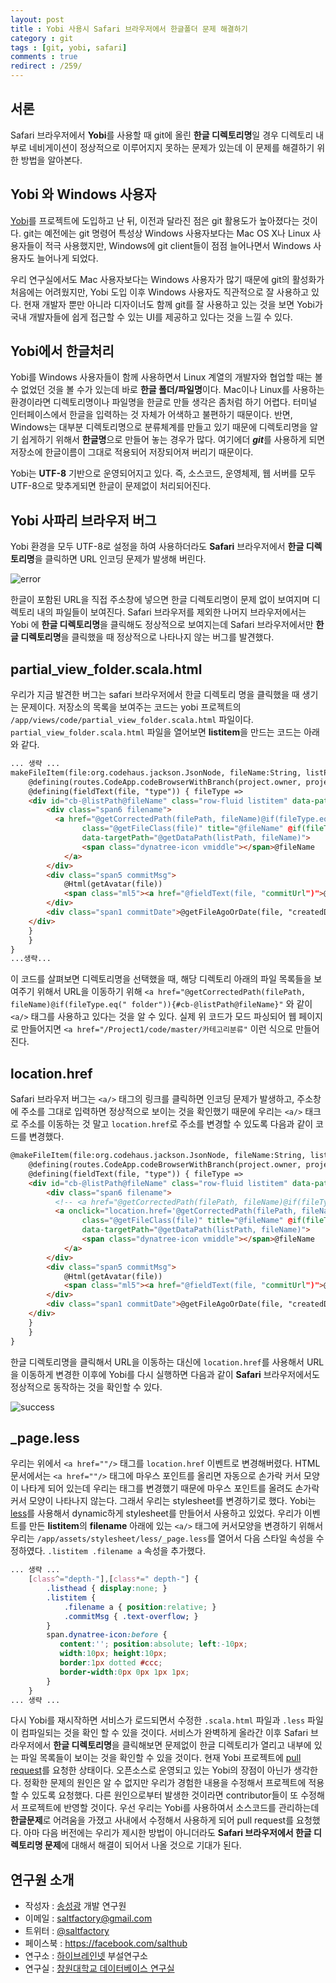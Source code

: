 ```yaml
---
layout: post
title : Yobi 사용시 Safari 브라우저에서 한글폴더 문제 해결하기
category : git
tags : [git, yobi, safari]
comments : true
redirect : /259/
---
```


## 서론

Safari 브라우저에서 **Yobi**를 사용할 때 git에 올린 **한글 디렉토리명**일 경우 디렉토리 내부로 네비게이션이 정상적으로 이루어지지 못하는 문제가 있는데 이 문제를 해결하기 위한 방법을 알아본다.
<!--more--> 

## Yobi 와 Windows 사용자

[Yobi](http://yobi.io)를 프로젝트에 도입하고 난 뒤, 이전과 달라진 점은 git 활용도가 높아졌다는 것이다. git는 예전에는 git 명령어 특성상 Windows 사용자보다는 Mac OS X나 Linux 사용자들이 적극 사용했지만, Windows에 git client들이 점점 늘어나면서 Windows 사용자도 늘어나게 되었다.

우리 연구실에서도 Mac 사용자보다는 Windows 사용자가 많기 때문에 git의 활성화가 처음에는 어려웠지만, Yobi 도입 이후 Windows 사용자도 직관적으로 잘 사용하고 있다. 현재 개발자 뿐만 아니라 디자이너도 함께 git를 잘 사용하고 있는 것을 보면 Yobi가 국내 개발자들에 쉽게 접근할 수 있는 UI를 제공하고 있다는 것을 느낄 수 있다.

## Yobi에서 한글처리

Yobi를 Windows 사용자들이 함께 사용하면서 Linux 계열의 개발자와 협업할 때는 볼 수 없었던 것을 볼 수가 있는데 바로 **한글 폴더/파일명**이다. Mac이나 Linux를 사용하는 환경이라면 디렉토리명이나 파일명을 한글로 만들 생각은 좀처럼 하기 어렵다. 터미널 인터페이스에서 한글을 입력하는 것 자체가 어색하고 불편하기 때문이다. 반면, Windows는 대부분 디렉토리명으로 분류체계를 만들고 있기 때문에 디렉토리명을 알기 쉽게하기 위해서 **한글명**으로 만들어 놓는 경우가 많다. 여기에더 ***git***를 사용하게 되면 저장소에 한글이름이 그대로 적용되어 저장되어져 버리기 때문이다.

Yobi는 **UTF-8** 기반으로 운영되어지고 있다. 즉, 소스코드, 운영체제, 웹 서버를 모두 UTF-8으로 맞추게되면 한글이 문제없이 처리되어진다.

## Yobi 사파리 브라우저 버그

Yobi 환경을 모두 UTF-8로 설정을 하여 사용하더라도 **Safari** 브라우저에서 **한글 디렉토리명**을 클릭하면 URL 인코딩 문제가 발생해 버린다.

![error](http://cfile28.uf.tistory.com/image/27229A4553FAD06816305B)

한글이 포함된 URL을 직접 주소창에 넣으면 한글 디렉토리명이 문제 없이 보여지며 디렉토리 내의 파일들이 보여진다. Safari 브라우저를 제외한 나머지 브라우저에서는 Yobi 에 **한글 디렉토리명**을 클릭해도 정상적으로 보여지는데 Safari 브라우저에서만 **한글 디렉토리명**을 클릭했을 때 정상적으로 나타나지 않는 버그를 발견했다.

## partial\_view\_folder.scala.html

우리가 지금 발견한 버그는 safari 브라우저에서 한글 디렉토리 명을 클릭했을 때 생기는 문제이다. 저장소의 목록을 보여주는 코드는 yobi 프로젝트의 `/app/views/code/partial_view_folder.scala.html` 파일이다. `partial_view_folder.scala.html` 파일을 열어보면  **listitem**을 만드는 코드는 아래와 같다.

```html
... 생략 ...
makeFileItem(file:org.codehaus.jackson.JsonNode, fileName:String, listPath:String) = {
    @defining(routes.CodeApp.codeBrowserWithBranch(project.owner, project.name, URLEncoder.encode(branch, "UTF-8"), listPath).toString()) { filePath =>
    @defining(fieldText(file, "type")) { fileType =>
    <div id="cb-@listPath@fileName" class="row-fluid listitem" data-path="@getDataPath(listPath, fileName)">
        <div class="span6 filename">
          <a href="@getCorrectedPath(filePath, fileName)@if(fileType.eq(" folder")){#cb-@listPath@fileName}"
                class="@getFileClass(file)" title="@fileName" @if(fileType.eq("folder")){data-type="folder"}
                data-targetPath="@getDataPath(listPath, fileName)">
                <span class="dynatree-icon vmiddle"></span>@fileName
            </a>
        </div>
        <div class="span5 commitMsg">
            @Html(getAvatar(file))
            <span class="ml5"><a href="@fieldText(file, "commitUrl")">@fieldText(file, "msg")</a></span>
        </div>
        <div class="span1 commitDate">@getFileAgoOrDate(file, "createdDate")</div>
    </div>
    }
    }
}
...생략...
```

이 코드를 살펴보면 디렉토리명을 선택했을 때, 해당 디렉토리 아래의 파일 목록들을 보여주기 위해서 URL을 이동하기 위해 `<a href="@getCorrectedPath(filePath, fileName)@if(fileType.eq(" folder")){#cb-@listPath@fileName}"` 와 같이 `<a/>` 태그를 사용하고 있다는 것을 알 수 있다. 실제 위 코드가 모드 파싱되어 웹 페이지로 만들어지면 `<a href="/Project1/code/master/카테고리분류"` 이런 식으로 만들어진다.

## location.href

Safari 브라우저 버그는 `<a/>` 태그의 링크를 클릭하면 인코딩 문제가 발생하고, 주소창에 주소를 그대로 입력하면 정상적으로 보이는 것을 확인했기 때문에 우리는 `<a/>` 태크로 주소를 이동하는 것 말고 `location.href`로 주소를 변경할 수 있도록 다음과 같이 코드를 변경했다.

```html
@makeFileItem(file:org.codehaus.jackson.JsonNode, fileName:String, listPath:String) = {
    @defining(routes.CodeApp.codeBrowserWithBranch(project.owner, project.name, URLEncoder.encode(branch, "UTF-8"), listPath).toString()) { filePath =>
    @defining(fieldText(file, "type")) { fileType =>
    <div id="cb-@listPath@fileName" class="row-fluid listitem" data-path="@getDataPath(listPath, fileName)">
        <div class="span6 filename">
          <!-- <a href="@getCorrectedPath(filePath, fileName)@if(fileType.eq(" folder")){#cb-@listPath@fileName}" -->
          <a onclick="location.href='@getCorrectedPath(filePath, fileName)@if(fileType.eq(" folder")){#cb-@listPath@fileName}'"
                class="@getFileClass(file)" title="@fileName" @if(fileType.eq("folder")){data-type="folder"}
                data-targetPath="@getDataPath(listPath, fileName)">
                <span class="dynatree-icon vmiddle"></span>@fileName
            </a>
        </div>
        <div class="span5 commitMsg">
            @Html(getAvatar(file))
            <span class="ml5"><a href="@fieldText(file, "commitUrl")">@fieldText(file, "msg")</a></span>
        </div>
        <div class="span1 commitDate">@getFileAgoOrDate(file, "createdDate")</div>
    </div>
    }
    }
}

```

한글 디렉토리명을 클릭해서 URL을 이동하는 대신에 `location.href`를 사용해서 URL을 이동하게 변경한 이후에 Yobi를 다시 실행하면 다음과 같이 **Safari** 브라우저에서도 정상적으로 동작하는 것을 확인할 수 있다.

![success](http://cfile2.uf.tistory.com/image/233B8A3553FAD06820E0CF)

## \_page.less

우리는 위에서 `<a href=""/>` 태그를  `location.href` 이벤트로 변경해버렸다. HTML 문서에서는 `<a href=""/>` 태그에 마우스 포인트를 올리면 자동으로 손가락 커서 모양이 나타게 되어 있는데 우리는 태그를 변경했기 때문에 마우스 포인트를 올려도 손가락 커서 모양이 나타나지 않는다. 그래서 우리는 stylesheet를 변경하기로 했다. Yobi는 [less](http://lesscss.org/)를 사용해서 dynamic하게 stylesheet를 만들어서 사용하고 있었다. 우리가 이벤트를 만든 **listitem**의 **filename** 아래에 있는 `<a/>` 태그에 커서모양을 변경하기 위해서 우리는 `/app/assets/stylesheet/less/_page.less`를 열어서 다음 스타일 속성을 수정하였다. `.listitem .filename a` 속성을 추가했다.



```css
... 생략 ...
    [class^="depth-"],[class*=" depth-"] {
        .listhead { display:none; }
        .listitem {
            .filename a { position:relative; }
            .commitMsg { .text-overflow; }
        }
        span.dynatree-icon:before {
           content:''; position:absolute; left:-10px;
           width:10px; height:10px;
           border:1px dotted #ccc;
           border-width:0px 0px 1px 1px;
        }
    }
... 생략 ...
```

다시 Yobi를 재시작하면 서비스가 로드되면서 수정한 `.scala.html` 파일과 `.less` 파일이 컴파일되는 것을 확인 할 수 있을 것이다. 서비스가 완벽하게 올라간 이후 Safari 브라우저에서 **한글 디렉토리명**을 클릭해보면 문제없이 한글 디렉토리가 열리고 내부에 있는 파일 목록들이 보이는 것을 확인할 수 있을 것이다. 현재 Yobi 프로젝트에 [pull request](https://github.com/naver/yobi/pull/773/)를 요청한 상태이다. 오픈소스로 운영되고 있는 Yobi의 장점이 아닌가 생각한다. 정확한 문제의 원인은 알 수 없지만 우리가 경험한 내용을 수정해서 프로젝트에 적용할 수 있도록 요청했다. 다른 원인으로부터 발생한 것이라면 contributor들이 또 수정해서 프로젝트에 반영할 것이다. 우선 우리는 Yobi를 사용하여서 소스코드를 관리하는데 **한글문제**로 어려움을 가졌고 사내에서 수정해서 사용하게 되어 pull request를 요청했다. 아마 다음 버전에는 우리가 제시한 방법이 아니더라도 **Safari 브라우저에서 한글 디렉토리명 문제**에 대해서 해결이 되어서 나올 것으로 기대가 된다.

## 연구원 소개

* 작성자 : [송성광](http://about.me/saltfactory) 개발 연구원
* 이메일 : [saltfactory@gmail.com](mailto:saltfactory@gmail.com)
* 트위터 : [@saltfactory](https://twitter.com/saltfactory)
* 페이스북 : https://facebook.com/salthub
* 연구소 : [하이브레인넷](http://www.hibrain.net) 부설연구소
* 연구실 : [창원대학교 데이터베이스 연구실](http://dblab.changwon.ac.kr)
